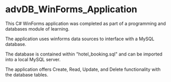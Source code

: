 # advDB_WinForms_Application
This C# WinForms application was completed as part of a programming and databases module of learning.

The application uses winforms data sources to interface with a MySQL database. 

The database is contained within "hotel_booking.sql" and can be imported into a local MySQL server.

The application offers Create, Read, Update, and Delete functionality with the database tables.